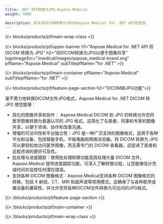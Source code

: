 ```yaml
---
title: .NET API转换为JPG-Aspose.Medical
weight: 7000

description: 有关将DICOM转换为JPG的Aspose.Medical for .NET API的信息
---
```


{{< blocks/products/pf/main-wrap-class >}}

{{< blocks/products/pf/upper-banner h1="Aspose.Medical for .NET API 将 DICOM 转换为 JPG" h2="将DICOM转换为JPG以便于图像共享" logoImageSrc="/medical/images/aspose_medical-brand.svg" pfName="Aspose.Medical" subTitlepfName="for .NET" >}}

{{< blocks/products/pf/main-container pfName="Aspose.Medical" subTitlepfName="for .NET" >}}

{{< blocks/products/pf/feature-page-section h2="DICOM转JPG功能">}}

<p>毫不费力地转换DICOM文件JPG格式。Aspose.Medical for .NET DICOM 转 JPG 使您能够：</p>

<ul>
<li>简化的图像共享和协作： Aspose.Medical DICOM 到 JPG 的转换允许您将医学图像转换为普遍认可的 JPG 格式。这简化了与患者、同事和专家的图像共享，以便于咨询、协作和改善沟通。</li>
<li>增强的可访问性和平台独立性：JPG 是一种广泛支持的图像格式，适用于各种平台和设备，包括智能手机、平板电脑和网络浏览器。将 DICOM 转换为 JPG 可以更轻松地访问医学图像，而无需专门的 DICOM 查看器。这促进了患者和远程咨询的更好可及性。</li>
<li>批处理与进度跟踪：使用批处理转换功能高效处理大量 DICOM 文件。Aspose.Medical 提供进度跟踪功能，可深入了解转换过程，让您能够估计完成时间并监控任何潜在错误。</li>
<li>支持各种 DICOM 图像格式：Aspose.Medical支持各种 DICOM 图像格式的转换，包括 X 射线、CT、MRI 和超声波等常用模式。这确保了与各种医学成像设备的兼容性，并允许您将各种DICOM文件转换为可访问的JPG格式。</li>
</ul>

{{< /blocks/products/pf/feature-page-section >}}

{{< /blocks/products/pf/main-container >}}

{{< /blocks/products/pf/main-wrap-class >}}